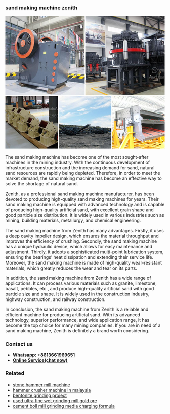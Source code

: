 <h3>sand making machine zenith</h3><img src='1704857031.jpg' alt=''><p>The sand making machine has become one of the most sought-after machines in the mining industry. With the continuous development of infrastructure construction and the increasing demand for sand, natural sand resources are rapidly being depleted. Therefore, in order to meet the market demand, the sand making machine has become an effective way to solve the shortage of natural sand.</p><p>Zenith, as a professional sand making machine manufacturer, has been devoted to producing high-quality sand making machines for years. Their sand making machine is equipped with advanced technology and is capable of producing high-quality artificial sand, with excellent grain shape and good particle size distribution. It is widely used in various industries such as mining, building materials, metallurgy, and chemical engineering.</p><p>The sand making machine from Zenith has many advantages. Firstly, it uses a deep cavity impeller design, which ensures the material throughput and improves the efficiency of crushing. Secondly, the sand making machine has a unique hydraulic device, which allows for easy maintenance and adjustment. Thirdly, it adopts a sophisticated multi-point lubrication system, ensuring the bearings’ heat dissipation and extending their service life. Moreover, the sand making machine is made of high-quality wear-resistant materials, which greatly reduces the wear and tear on its parts.</p><p>In addition, the sand making machine from Zenith has a wide range of applications. It can process various materials such as granite, limestone, basalt, pebbles, etc., and produce high-quality artificial sand with good particle size and shape. It is widely used in the construction industry, highway construction, and railway construction.</p><p>In conclusion, the sand making machine from Zenith is a reliable and efficient machine for producing artificial sand. With its advanced technology, superior performance, and wide application range, it has become the top choice for many mining companies. If you are in need of a sand making machine, Zenith is definitely a brand worth considering.</p><h3>Contact us</h3><ul><li><strong>Whatsapp:&nbsp;<a href="https://wa.me/8613661969651">+8613661969651</a></strong></li><li><a href="https://swt.shibang-china.com/?git&amp;zhl&amp;sand making machine zenith"><strong>Online Service(chat now)</strong></a></li></ul><h3>Related</h3><ul><li><a href='stone hammer mill machine.md'>stone hammer mill machine</a></li><li><a href='hammer crusher machine in malaysia.md'>hammer crusher machine in malaysia</a></li><li><a href='bentonite grinding project.md'>bentonite grinding project</a></li><li><a href='used ultra fine wet grinding mill gold ore.md'>used ultra fine wet grinding mill gold ore</a></li><li><a href='cement boll mill grinding media charging formula.md'>cement boll mill grinding media charging formula</a></li></ul>
